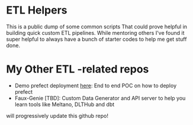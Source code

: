 # ETL Helpers

This is a public dump of some common scripts That could prove helpful in building quick custom ETL pipelines. While mentoring others I've found it super helpful to always have a bunch of starter codes to help me get stuff done.


# My Other ETL -related repos

- Demo prefect deployment [here](https://github.com/JesuFemi-O/demo-prefect-deployment): End to end POC on how to deploy prefect
- Faux-Genie [TBD]: Custom Data Generator and API server to help you learn tools like Meltano, DLTHub and dbt


will progressively update this github repo!